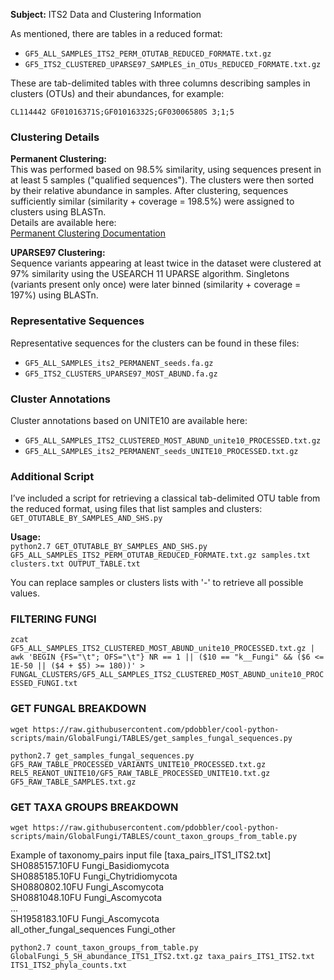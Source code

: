 **Subject:** ITS2 Data and Clustering Information  

As mentioned, there are tables in a reduced format:  
- `GF5_ALL_SAMPLES_ITS2_PERM_OTUTAB_REDUCED_FORMATE.txt.gz`  
- `GF5_ITS2_CLUSTERED_UPARSE97_SAMPLES_in_OTUs_REDUCED_FORMATE.txt.gz`  

These are tab-delimited tables with three columns describing samples in clusters (OTUs) and their abundances, for example:  

`CL114442 GF01016371S;GF01016332S;GF03006580S 3;1;5`


### Clustering Details  
**Permanent Clustering:**  
This was performed based on 98.5% similarity, using sequences present in at least 5 samples ("qualified sequences"). The clusters were then sorted by their relative abundance in samples. After clustering, sequences sufficiently similar (similarity + coverage = 198.5%) were assigned to clusters using BLASTn.  
Details are available here:  
[Permanent Clustering Documentation](https://github.com/pdobbler/cool-python-scripts/tree/main/GlobalFungi/PermanentClusters)  

**UPARSE97 Clustering:**  
Sequence variants appearing at least twice in the dataset were clustered at 97% similarity using the USEARCH 11 UPARSE algorithm. Singletons (variants present only once) were later binned (similarity + coverage = 197%) using BLASTn.  

### Representative Sequences  
Representative sequences for the clusters can be found in these files:  
- `GF5_ALL_SAMPLES_its2_PERMANENT_seeds.fa.gz`  
- `GF5_ITS2_CLUSTERS_UPARSE97_MOST_ABUND.fa.gz`  

### Cluster Annotations  
Cluster annotations based on UNITE10 are available here:  
- `GF5_ALL_SAMPLES_ITS2_CLUSTERED_MOST_ABUND_unite10_PROCESSED.txt.gz`  
- `GF5_ALL_SAMPLES_its2_PERMANENT_seeds_UNITE10_PROCESSED.txt.gz`  

### Additional Script  
I’ve included a script for retrieving a classical tab-delimited OTU table from the reduced format, using files that list samples and clusters:  
`GET_OTUTABLE_BY_SAMPLES_AND_SHS.py`  

**Usage:**  
`python2.7 GET_OTUTABLE_BY_SAMPLES_AND_SHS.py GF5_ALL_SAMPLES_ITS2_PERM_OTUTAB_REDUCED_FORMATE.txt.gz samples.txt clusters.txt OUTPUT_TABLE.txt`

You can replace samples or clusters lists with '-' to retrieve all possible values.

### FILTERING FUNGI

`zcat GF5_ALL_SAMPLES_ITS2_CLUSTERED_MOST_ABUND_unite10_PROCESSED.txt.gz | awk 'BEGIN {FS="\t"; OFS="\t"} NR == 1 || ($10 == "k__Fungi" && ($6 <= 1E-50 || ($4 + $5) >= 180))' > FUNGAL_CLUSTERS/GF5_ALL_SAMPLES_ITS2_CLUSTERED_MOST_ABUND_unite10_PROCESSED_FUNGI.txt`

### GET FUNGAL BREAKDOWN

`wget https://raw.githubusercontent.com/pdobbler/cool-python-scripts/main/GlobalFungi/TABLES/get_samples_fungal_sequences.py`

`python2.7 get_samples_fungal_sequences.py GF5_RAW_TABLE_PROCESSED_VARIANTS_UNITE10_PROCESSED.txt.gz REL5_REANOT_UNITE10/GF5_RAW_TABLE_PROCESSED_UNITE10.txt.gz GF5_RAW_TABLE_SAMPLES.txt.gz`

### GET TAXA GROUPS BREAKDOWN

`wget https://raw.githubusercontent.com/pdobbler/cool-python-scripts/main/GlobalFungi/TABLES/count_taxon_groups_from_table.py`

Example of taxonomy_pairs input file [taxa_pairs_ITS1_ITS2.txt]  
SH0885157.10FU	Fungi_Basidiomycota  
SH0885185.10FU	Fungi_Chytridiomycota  
SH0880802.10FU	Fungi_Ascomycota  
SH0881048.10FU	Fungi_Ascomycota  
...  
SH1958183.10FU	Fungi_Ascomycota  
all_other_fungal_sequences	Fungi_other  
  

`python2.7 count_taxon_groups_from_table.py GlobalFungi_5_SH_abundance_ITS1_ITS2.txt.gz taxa_pairs_ITS1_ITS2.txt ITS1_ITS2_phyla_counts.txt`











